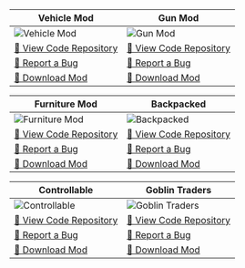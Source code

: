 Vehicle Mod | Gun Mod
-- | --
![Vehicle Mod](https://i.imgur.com/5avRJwe.png)| ![Gun Mod](https://i.imgur.com/dA9BnuF.png)
[📕 View Code Repository](https://github.com/MrCrayfish/MrCrayfishVehicleMod) | [📕 View Code Repository](https://github.com/MrCrayfish/MrCrayfishGunMod)
[🐛 Report a Bug](https://github.com/MrCrayfish/MrCrayfishVehicleMod/issues/new) | [🐛 Report a Bug](https://github.com/MrCrayfish/MrCrayfishGunMod/issues/new)
[💾 Download Mod](https://mrcrayfish.com/mods?id=vehicle) | [💾 Download Mod](https://mrcrayfish.com/mods?id=cgm)

Furniture Mod | Backpacked
-- | --
![Furniture Mod](https://i.imgur.com/L03Tgig.png) | ![Backpacked](https://i.imgur.com/kWgsIFg.png)
[📕 View Code Repository](https://github.com/MrCrayfish/MrCrayfishFurnitureMod) | [📕 View Code Repository](https://github.com/MrCrayfish/Backpacked)
[🐛 Report a Bug](https://github.com/MrCrayfish/MrCrayfishFurnitureMod/issues/new) | [🐛 Report a Bug](https://github.com/MrCrayfish/Backpacked/issues/new)
[💾 Download Mod](https://mrcrayfish.com/mods?id=cfm) | [💾 Download Mod](https://mrcrayfish.com/mods?id=backpacked)

Controllable | Goblin Traders
-- | --
![Controllable](https://i.imgur.com/oXtjfgs.png) | ![Goblin Traders](https://i.imgur.com/QBYPd7j.png)
[📕 View Code Repository](https://github.com/MrCrayfish/Controllable) | [📕 View Code Repository](https://github.com/MrCrayfish/GoblinTraders)
[🐛 Report a Bug](https://github.com/MrCrayfish/Controllable/issues/new) | [🐛 Report a Bug](https://github.com/MrCrayfish/GoblinTraders/issues/new)
[💾 Download Mod](https://mrcrayfish.com/mods?id=controllable) | [💾 Download Mod](https://mrcrayfish.com/mods?id=goblintraders)

